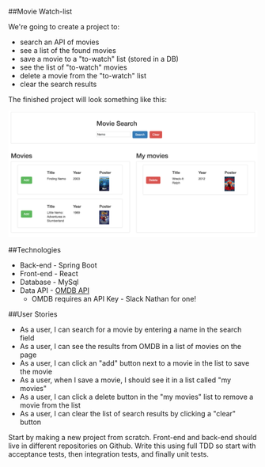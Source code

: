 ##Movie Watch-list

We're going to create a project to:
* search an API of movies
* see a list of the found movies
* save a movie to a "to-watch" list (stored in a DB)
* see the list of "to-watch" movies 
* delete a movie from the "to-watch" list 
* clear the search results

The finished project will look something like this:

![movielist](/images/moviesToWatch.png)

##Technologies

* Back-end - Spring Boot
* Front-end - React
* Database - MySql
* Data API - [OMDB API](http://www.omdbapi.com/)
    * OMDB requires an API Key - Slack Nathan for one!

##User Stories
* As a user, I can search for a movie by entering a name in the search field
* As a user, I can see the results from OMDB in a list of movies on the page
* As a user, I can click an "add" button next to a movie in the list to save the movie 
* As a user, when I save a movie, I should see it in a list called "my movies"
* As a user, I can click a delete button in the "my movies" list to remove a movie from the list
* As a user, I can clear the list of search results by clicking a "clear" button

Start by making a new project from scratch. Front-end and back-end should live in different repositories on Github. Write this using full TDD so start with acceptance tests, then integration tests, and finally unit tests. 
